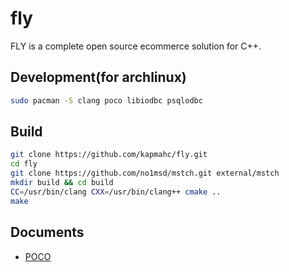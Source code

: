 # fly

FLY is a complete open source ecommerce solution for C++.

## Development(for archlinux)

```bash
sudo pacman -S clang poco libiodbc psqlodbc
```

## Build

```bash
git clone https://github.com/kapmahc/fly.git
cd fly
git clone https://github.com/no1msd/mstch.git external/mstch
mkdir build && cd build
CC=/usr/bin/clang CXX=/usr/bin/clang++ cmake ..
make
```

## Documents

- [POCO](https://pocoproject.org/docs/)
